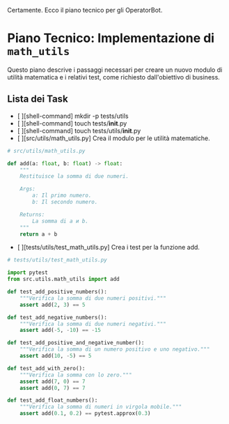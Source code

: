 Certamente. Ecco il piano tecnico per gli OperatorBot.

# Piano Tecnico: Implementazione di `math_utils`

Questo piano descrive i passaggi necessari per creare un nuovo modulo di utilità matematica e i relativi test, come richiesto dall'obiettivo di business.

## Lista dei Task

- [ ][shell-command] mkdir -p tests/utils
- [ ][shell-command] touch tests/__init__.py
- [ ][shell-command] touch tests/utils/__init__.py
- [ ][src/utils/math_utils.py] Crea il modulo per le utilità matematiche.
```python
# src/utils/math_utils.py

def add(a: float, b: float) -> float:
    """
    Restituisce la somma di due numeri.

    Args:
        a: Il primo numero.
        b: Il secondo numero.

    Returns:
        La somma di a и b.
    """
    return a + b
```
- [ ][tests/utils/test_math_utils.py] Crea i test per la funzione add.
```python
# tests/utils/test_math_utils.py

import pytest
from src.utils.math_utils import add

def test_add_positive_numbers():
    """Verifica la somma di due numeri positivi."""
    assert add(2, 3) == 5

def test_add_negative_numbers():
    """Verifica la somma di due numeri negativi."""
    assert add(-5, -10) == -15

def test_add_positive_and_negative_number():
    """Verifica la somma di un numero positivo e uno negativo."""
    assert add(10, -5) == 5

def test_add_with_zero():
    """Verifica la somma con lo zero."""
    assert add(7, 0) == 7
    assert add(0, 7) == 7

def test_add_float_numbers():
    """Verifica la somma di numeri in virgola mobile."""
    assert add(0.1, 0.2) == pytest.approx(0.3)
```